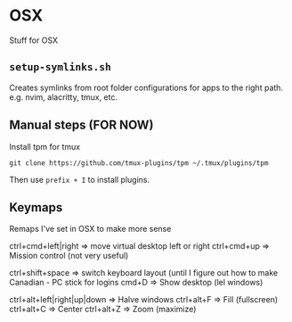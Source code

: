# OSX

Stuff for OSX

## `setup-symlinks.sh`

Creates symlinks from root folder configurations for apps to the right path. e.g. nvim, alacritty, tmux, etc.

## Manual steps (FOR NOW)

Install tpm for tmux

    git clone https://github.com/tmux-plugins/tpm ~/.tmux/plugins/tpm

Then use `prefix + I` to install plugins.

## Keymaps

Remaps I've set in OSX to make more sense

ctrl+cmd+left|right => move virtual desktop left or right
ctrl+cmd+up => Mission control (not very useful)

ctrl+shift+space => switch keyboard layout (until I figure out how to make Canadian - PC stick for logins
cmd+D => Show desktop (lel windows)

ctrl+alt+left|right|up|down => Halve windows
ctrl+alt+F => Fill (fullscreen)
ctrl+alt+C => Center
ctrl+alt+Z => Zoom (maximize)
